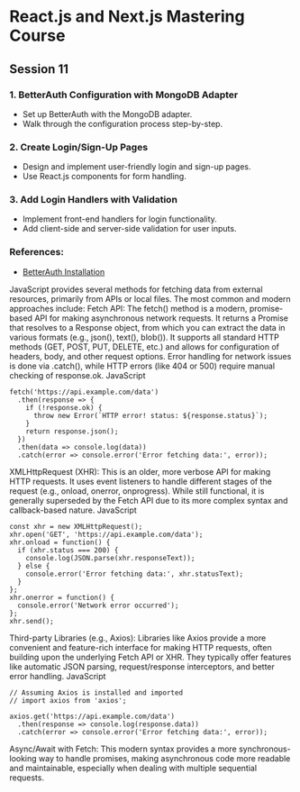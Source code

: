 # React.js and Next.js Mastering Course

## Session 11

### 1. BetterAuth Configuration with MongoDB Adapter

- Set up BetterAuth with the MongoDB adapter.
- Walk through the configuration process step-by-step.

### 2. Create Login/Sign-Up Pages

- Design and implement user-friendly login and sign-up pages.
- Use React.js components for form handling.

### 3. Add Login Handlers with Validation

- Implement front-end handlers for login functionality.
- Add client-side and server-side validation for user inputs.

### References:

- [BetterAuth Installation](https://www.better-auth.com/docs/installation)

JavaScript provides several methods for fetching data from external resources, primarily from APIs or local files. The most common and modern approaches include:
Fetch API:
The fetch() method is a modern, promise-based API for making asynchronous network requests.
It returns a Promise that resolves to a Response object, from which you can extract the data in various formats (e.g., json(), text(), blob()).
It supports all standard HTTP methods (GET, POST, PUT, DELETE, etc.) and allows for configuration of headers, body, and other request options.
Error handling for network issues is done via .catch(), while HTTP errors (like 404 or 500) require manual checking of response.ok.
JavaScript

    fetch('https://api.example.com/data')
      .then(response => {
        if (!response.ok) {
          throw new Error(`HTTP error! status: ${response.status}`);
        }
        return response.json();
      })
      .then(data => console.log(data))
      .catch(error => console.error('Error fetching data:', error));

XMLHttpRequest (XHR):
This is an older, more verbose API for making HTTP requests.
It uses event listeners to handle different stages of the request (e.g., onload, onerror, onprogress).
While still functional, it is generally superseded by the Fetch API due to its more complex syntax and callback-based nature.
JavaScript

    const xhr = new XMLHttpRequest();
    xhr.open('GET', 'https://api.example.com/data');
    xhr.onload = function() {
      if (xhr.status === 200) {
        console.log(JSON.parse(xhr.responseText));
      } else {
        console.error('Error fetching data:', xhr.statusText);
      }
    };
    xhr.onerror = function() {
      console.error('Network error occurred');
    };
    xhr.send();

Third-party Libraries (e.g., Axios):
Libraries like Axios provide a more convenient and feature-rich interface for making HTTP requests, often building upon the underlying Fetch API or XHR.
They typically offer features like automatic JSON parsing, request/response interceptors, and better error handling.
JavaScript

    // Assuming Axios is installed and imported
    // import axios from 'axios';

    axios.get('https://api.example.com/data')
      .then(response => console.log(response.data))
      .catch(error => console.error('Error fetching data:', error));

Async/Await with Fetch:
This modern syntax provides a more synchronous-looking way to handle promises, making asynchronous code more readable and maintainable, especially when dealing with multiple sequential requests.

